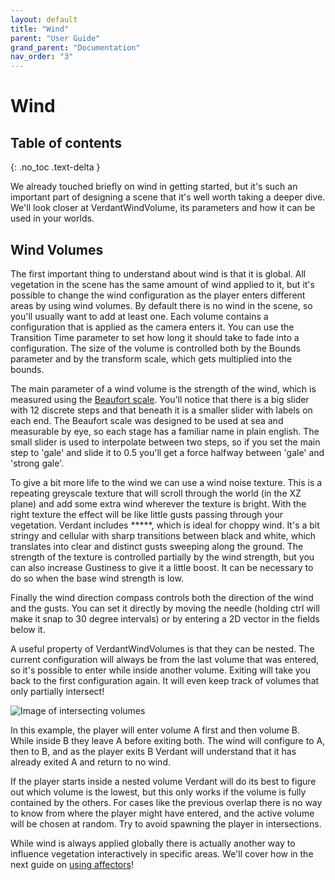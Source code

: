 ```yaml
---
layout: default
title: "Wind"
parent: "User Guide"
grand_parent: "Documentation"
nav_order: "3"
---
```


# Wind

## Table of contents
{: .no_toc .text-delta }

We already touched briefly on wind in getting started, but it's such an important part of designing a scene that it's well worth taking a deeper dive. We'll look closer at VerdantWindVolume, its parameters and how it can be used in your worlds.

## Wind Volumes

The first important thing to understand about wind is that it is global. All vegetation in the scene has the same amount of wind applied to it, but it's possible to change the wind configuration as the player enters different areas by using wind volumes. By default there is no wind in the scene, so you'll usually want to add at least one. Each volume contains a configuration that is applied as the camera enters it. You can use the Transition Time parameter to set how long it should take to fade into a configuration. The size of the volume is controlled both by the Bounds parameter and by the transform scale, which gets multiplied into the bounds. 

The main parameter of a wind volume is the strength of the wind, which is measured using the [Beaufort scale](https://en.wikipedia.org/wiki/Beaufort_scale). You'll notice that there is a big slider with 12 discrete steps and that beneath it is a smaller slider with labels on each end. The Beaufort scale was designed to be used at sea and measurable by eye, so each stage has a familiar name in plain english. The small slider is used to interpolate between two steps, so if you set the main step to 'gale' and slide it to 0.5 you'll get a force halfway between 'gale' and 'strong gale'. 

To give a bit more life to the wind we can use a wind noise texture. This is a repeating greyscale texture that will scroll through the world (in the XZ plane) and add some extra wind wherever the texture is bright. With the right texture the effect will be like little gusts passing through your vegetation. Verdant includes *****, which is ideal for choppy wind. It's a bit stringy and cellular with sharp transitions between black and white, which translates into clear and distinct gusts sweeping along the ground. The strength of the texture is controlled partially by the wind strength, but you can also increase Gustiness to give it a little boost. It can be necessary to do so when the base wind strength is low. 

Finally the wind direction compass controls both the direction of the wind and the gusts. You can set it directly by moving the needle (holding ctrl will make it snap to 30 degree intervals) or by entering a 2D vector in the fields below it.

A useful property of VerdantWindVolumes is that they can be nested. The current configuration will always be from the last volume that was entered, so it's possible to enter while inside another volume. Exiting will take you back to the first configuration again. It will even keep track of volumes that only partially intersect!

![Image of intersecting volumes]()

In this example, the player will enter volume A first and then volume B. While inside B they leave A before exiting both. The wind will configure to A, then to B, and as the player exits B Verdant will understand that it has already exited A and return to no wind.

If the player starts inside a nested volume Verdant will do its best to figure out which volume is the lowest, but this only works if the volume is fully contained by the others. For cases like the previous overlap there is no way to know from where the player might have entered, and the active volume will be chosen at random. Try to avoid spawning the player in intersections. 

While wind is always applied globally there is actually another way to influence vegetation interactively in specific areas. We'll cover how in the next guide on [using affectors](UsingAffectors.html)!